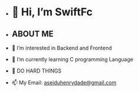- <h1>👋 Hi, I’m SwiftFc</h1>




- <h2>ABOUT ME</h2>
- 👀 I’m interested in Backend and Frontend</h1> 
- 🌱 I’m currently learning C programming Language
- 💞️ DO HARD THINGS
- 📫 My Email: aseiduhenrydade@gmail.com


<!---
SwiftFc/SwiftFc is a ✨ special ✨ repository because its `README.md` (this file) appears on your GitHub profile.
You can click the Preview link to take a look at your changes.
--->

